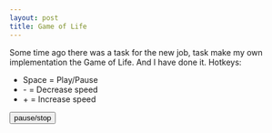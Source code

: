 ```yaml
---
layout: post
title: Game of Life
---
```


Some time ago there was a task for the new job, task make my own implementation the Game of Life. And I have done it.
Hotkeys:
<ul>
<li>Space = Play/Pause</li>
<li> - = Decrease speed</li>
<li> + = Increase speed</li>
</ul>

<button onclick="pauseStop()">pause/stop</button>
<canvas id="game-canvas" width="960" height="760"></canvas>
<script>
var canvasSelector = '#game-canvas';

var deadCellColour = 'rgb(0, 0, 0)';
var liveCellColour = 'rgb(50, 205, 50)';

var canvas = {};
var context = {};

// size of one cell in pixels
var cellSize = 4;

// interval between generations
var time = 50;

// start amount of cells by x and y axis
var xCells = 0;
var yCells = 0;


// previous; generation;
var previous = [];
// next; generation;
var next = [];

// for clearing
var interval = null;


setCanvas = function () {
    canvas = document.querySelector(canvasSelector);
    xCells = canvas.width / cellSize;
    yCells = canvas.height / cellSize;
    context = canvas.getContext('2d');
};

setDashboard = function () {
    var x, y, _results;
    context.fillStyle = deadCellColour;
    context.fillRect(0, 0, canvas.width, canvas.height);
    x = 0;
    _results = [];
    while (x < xCells) {
        previous[x] = [];
        next[x] = [];
        y = 0;
        while (y < yCells) {
            previous[x][y] = false;
            y++;
        }
        _results.push(x++);
    }
    return _results;
};

drawCell = function (x, y, alive) {
    if (alive) {
        context.fillStyle = liveCellColour;
    } else {
        context.fillStyle = deadCellColour;
    }
    return context.fillRect(x * cellSize + 1, y * cellSize + 1, cellSize - 1, cellSize - 1);
};

checkNeighbour = function (x, y) {
    var count, i, neighbours;
    count = 0;
    neighbours = [
        previous[x][(y - 1 + yCells) % yCells],
        previous[(x + 1 + xCells) % xCells][(y - 1 + yCells) % yCells],
        previous[(x + 1 + xCells) % xCells][y],
        previous[(x + 1 + xCells) % xCells][(y + 1 + yCells) % yCells],
        previous[x][(y + 1 + yCells) % yCells],
        previous[(x - 1 + xCells) % xCells][(y + 1 + yCells) % yCells],
        previous[(x - 1 + xCells) % xCells][y],
        previous[(x - 1 + xCells) % xCells][(y - 1 + yCells) % yCells]];
    i = 0;
    while (i < neighbours.length) {
        if (neighbours[i]) {
            count++;
        }
        i++;
    }
    return count;
};

checkRules = function () {
    var count, x, y, _results;
    x = 0;
    _results = [];
    while (x < xCells) {
        y = 0;
        while (y < yCells) {
            count = checkNeighbour(x, y);
            if (previous[x][y]) {
                if (count < 2 || count > 3) {
                    next[x][y] = false;
                    drawCell(x, y, false);
                }
            } else if (count === 3) {
                next[x][y] = true;
                drawCell(x, y, true);
            }
            y++;
        }
        _results.push(x++);
    }
    return _results;
};

mainGame = function () {
    var x, y, _results;
    x = 0;
    while (x < xCells) {
        y = 0;
        while (y < yCells) {
            next[x][y] = previous[x][y];
            y++;
        }
        x++;
    }
    checkRules();
    x = 0;
    _results = [];
    while (x < xCells) {
        y = 0;
        while (y < yCells) {
            previous[x][y] = next[x][y];
            y++;
        }
        _results.push(x++);
    }
    return _results;
};

handleMouse = function () {
    canvas.onmousedown = function(e) {
        var state = void 0;

        var check = function (e) {


            var x = parseInt((e.offsetX) / cellSize);
            var y = parseInt((e.offsetY) / cellSize);

            if (x > xCells - 1 || y > yCells - 1) {
                return;
            }
            if (typeof state === 'undefined') {
                state = !previous[x][y];
            }

            previous[x][y] = state;
            drawCell(x, y, previous[x][y]);
        };

        check(e);

        canvas.onmousemove = function (e) {
            check(e);
        };
    };

    canvas.onmouseup = function () {
        canvas.onmousemove = null;
    }
};

Key = (function () {
    function Key(code) {
        this.code = code;
    }

    return Key;

})();

var keyBinding = function() {
    var spaceKey = new Key(32);
    var numMinus = new Key(189);
    var numPlus = new Key(187);

    document.onkeydown = function(e) {
        if (e.which === spaceKey.code) {
            pauseStop()
        } else if (e.which === numMinus.code) {
            slower()
        } else if (e.which === numPlus.code) {
            faster()
        }
    };
};

var pauseStop = function() {
    if (interval !== null) {
        clearInterval(interval);
        interval = null;
    } else {
        interval = setInterval(mainGame, time);
    }
};

var faster = function () {
    if (time > 10) {
        time -= 10;
    }
    clearInterval(interval);
    interval = setInterval(mainGame, time);
};

var slower = function() {
    if (time <= 990) {
        time += 10;
    }
    clearInterval(interval);
    interval = setInterval(mainGame, time);
};


window.onload = function () {
    setCanvas();
    setDashboard();
    handleMouse();
    keyBinding();
};
</script>

